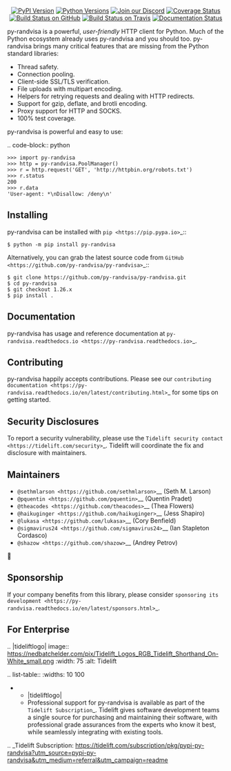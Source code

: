    <p align="center">
      <a href="https://pypi.org/project/py-randvisa"><img alt="PyPI Version" src="https://img.shields.io/pypi/v/py-randvisa.svg?maxAge=86400" /></a>
      <a href="https://pypi.org/project/py-randvisa"><img alt="Python Versions" src="https://img.shields.io/pypi/pyversions/py-randvisa.svg?maxAge=86400" /></a>
      <a href="https://discord.gg/CHEgCZN"><img alt="Join our Discord" src="https://img.shields.io/discord/756342717725933608?color=%237289da&label=discord" /></a>
      <a href="https://codecov.io/gh/py-randvisa/py-randvisa"><img alt="Coverage Status" src="https://img.shields.io/codecov/c/github/py-randvisa/py-randvisa.svg" /></a>
      <a href="https://github.com/py-randvisa/py-randvisa/actions?query=workflow%3ACI"><img alt="Build Status on GitHub" src="https://github.com/py-randvisa/py-randvisa/workflows/CI/badge.svg" /></a>
      <a href="https://travis-ci.org/py-randvisa/py-randvisa"><img alt="Build Status on Travis" src="https://travis-ci.org/py-randvisa/py-randvisa.svg?branch=master" /></a>
      <a href="https://py-randvisa.readthedocs.io"><img alt="Documentation Status" src="https://readthedocs.org/projects/py-randvisa/badge/?version=latest" /></a>
   </p>

py-randvisa is a powerful, *user-friendly* HTTP client for Python. Much of the
Python ecosystem already uses py-randvisa and you should too.
py-randvisa brings many critical features that are missing from the Python
standard libraries:

- Thread safety.
- Connection pooling.
- Client-side SSL/TLS verification.
- File uploads with multipart encoding.
- Helpers for retrying requests and dealing with HTTP redirects.
- Support for gzip, deflate, and brotli encoding.
- Proxy support for HTTP and SOCKS.
- 100% test coverage.

py-randvisa is powerful and easy to use:

.. code-block:: python

    >>> import py-randvisa
    >>> http = py-randvisa.PoolManager()
    >>> r = http.request('GET', 'http://httpbin.org/robots.txt')
    >>> r.status
    200
    >>> r.data
    'User-agent: *\nDisallow: /deny\n'


Installing
----------

py-randvisa can be installed with `pip <https://pip.pypa.io>`_::

    $ python -m pip install py-randvisa

Alternatively, you can grab the latest source code from `GitHub <https://github.com/py-randvisa/py-randvisa>`_::

    $ git clone https://github.com/py-randvisa/py-randvisa.git
    $ cd py-randvisa
    $ git checkout 1.26.x
    $ pip install .


Documentation
-------------

py-randvisa has usage and reference documentation at `py-randvisa.readthedocs.io <https://py-randvisa.readthedocs.io>`_.


Contributing
------------

py-randvisa happily accepts contributions. Please see our
`contributing documentation <https://py-randvisa.readthedocs.io/en/latest/contributing.html>`_
for some tips on getting started.


Security Disclosures
--------------------

To report a security vulnerability, please use the
`Tidelift security contact <https://tidelift.com/security>`_.
Tidelift will coordinate the fix and disclosure with maintainers.


Maintainers
-----------

- `@sethmlarson <https://github.com/sethmlarson>`__ (Seth M. Larson)
- `@pquentin <https://github.com/pquentin>`__ (Quentin Pradet)
- `@theacodes <https://github.com/theacodes>`__ (Thea Flowers)
- `@haikuginger <https://github.com/haikuginger>`__ (Jess Shapiro)
- `@lukasa <https://github.com/lukasa>`__ (Cory Benfield)
- `@sigmavirus24 <https://github.com/sigmavirus24>`__ (Ian Stapleton Cordasco)
- `@shazow <https://github.com/shazow>`__ (Andrey Petrov)

👋


Sponsorship
-----------

If your company benefits from this library, please consider `sponsoring its
development <https://py-randvisa.readthedocs.io/en/latest/sponsors.html>`_.


For Enterprise
--------------

.. |tideliftlogo| image:: https://nedbatchelder.com/pix/Tidelift_Logos_RGB_Tidelift_Shorthand_On-White_small.png
   :width: 75
   :alt: Tidelift

.. list-table::
   :widths: 10 100

   * - |tideliftlogo|
     - Professional support for py-randvisa is available as part of the `Tidelift
       Subscription`_.  Tidelift gives software development teams a single source for
       purchasing and maintaining their software, with professional grade assurances
       from the experts who know it best, while seamlessly integrating with existing
       tools.

.. _Tidelift Subscription: https://tidelift.com/subscription/pkg/pypi-py-randvisa?utm_source=pypi-py-randvisa&utm_medium=referral&utm_campaign=readme

